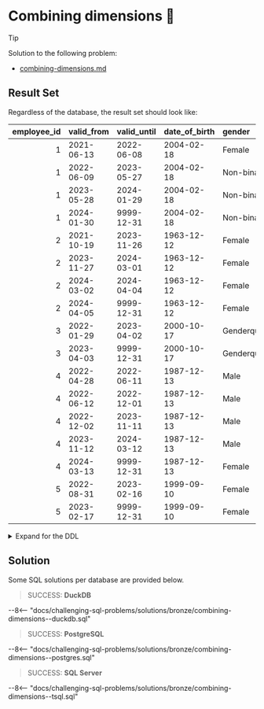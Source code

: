 # Combining dimensions 🔗

> [!TIP]
>
> Solution to the following problem:
>
> - [combining-dimensions.md](../../problems/bronze/combining-dimensions.md)

## Result Set

Regardless of the database, the result set should look like:

| employee_id | valid_from | valid_until | date_of_birth | gender      | ethnicity | job_title           |  salary | email                     | phone        |
| ----------: | :--------- | :---------- | :------------ | :---------- | :-------- | :------------------ | ------: | :------------------------ | :----------- |
|           1 | 2021-06-13 | 2022-06-08  | 2004-02-18    | Female      | Malaysian | Teacher             | 5000.00 | c.perot0@gmail.com        | _null_       |
|           1 | 2022-06-09 | 2023-05-27  | 2004-02-18    | Non-binary  | Malaysian | Teacher             | 5000.00 | c.perot0@gmail.com        | _null_       |
|           1 | 2023-05-28 | 2024-01-29  | 2004-02-18    | Non-binary  | Malaysian | Teacher             | 6000.00 | c.perot0@gmail.com        | _null_       |
|           1 | 2024-01-30 | 9999-12-31  | 2004-02-18    | Non-binary  | Malaysian | Teacher             | 6000.00 | c.perot0@gmail.com        | 1986474151   |
|           2 | 2021-10-19 | 2023-11-26  | 1963-12-12    | Female      | Navajo    | Data Analyst        | 4000.00 | _null_                    | _null_       |
|           2 | 2023-11-27 | 2024-03-01  | 1963-12-12    | Female      | Navajo    | Data Analyst        | 6500.00 | _null_                    | _null_       |
|           2 | 2024-03-02 | 2024-04-04  | 1963-12-12    | Female      | Navajo    | Engineering Manager | 7000.00 | _null_                    | _null_       |
|           2 | 2024-04-05 | 9999-12-31  | 1963-12-12    | Female      | Navajo    | Engineering Manager | 7000.00 | hpicard1@bing.com         | _null_       |
|           3 | 2022-01-29 | 2023-04-02  | 2000-10-17    | Genderqueer | White     | Software Engineer   | 6000.00 | _null_                    | _null_       |
|           3 | 2023-04-03 | 9999-12-31  | 2000-10-17    | Genderqueer | White     | Software Engineer   | 8000.00 | _null_                    | _null_       |
|           4 | 2022-04-28 | 2022-06-11  | 1987-12-13    | Male        | Black     | _null_              |  _null_ | _null_                    | _null_       |
|           4 | 2022-06-12 | 2022-12-01  | 1987-12-13    | Male        | Black     | Founder             |  _null_ | tbayford3@hotmail.co.uk   | 01246 209863 |
|           4 | 2022-12-02 | 2023-11-11  | 1987-12-13    | Male        | Black     | Founder             |  _null_ | tbayford3@hotmail.co.uk   | 01752 492269 |
|           4 | 2023-11-12 | 2024-03-12  | 1987-12-13    | Male        | Black     | Founder             |  _null_ | tmacalinden@hotmail.co.uk | 01270 530950 |
|           4 | 2024-03-13 | 9999-12-31  | 1987-12-13    | Female      | Black     | Founder             |  _null_ | tmacalinden@hotmail.co.uk | 01270 530950 |
|           5 | 2022-08-31 | 2023-02-16  | 1999-09-10    | Female      | Asian     | _null_              |  _null_ | _null_                    | _null_       |
|           5 | 2023-02-17 | 9999-12-31  | 1999-09-10    | Female      | Asian     | _null_              |  _null_ | _null_                    | _null_       |

<details>
<summary>Expand for the DDL</summary>
--8<-- "docs/challenging-sql-problems/solutions/bronze/combining-dimensions.sql"
</details>

## Solution

Some SQL solutions per database are provided below.

<!-- prettier-ignore -->
> SUCCESS: **DuckDB**
>
--8<-- "docs/challenging-sql-problems/solutions/bronze/combining-dimensions--duckdb.sql"

<!-- prettier-ignore -->
> SUCCESS: **PostgreSQL**
>
--8<-- "docs/challenging-sql-problems/solutions/bronze/combining-dimensions--postgres.sql"

<!-- prettier-ignore -->
> SUCCESS: **SQL Server**
>
--8<-- "docs/challenging-sql-problems/solutions/bronze/combining-dimensions--tsql.sql"
